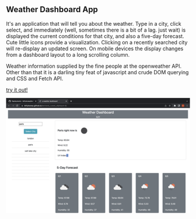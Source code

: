 ## Weather Dashboard App

It's an application that will tell you about the weather. Type in a city, click
select, and immediately (well, sometimes there is a bit of a lag. just wait)
is displayed the current conditions for that city, and also a five-day forecast.
Cute little icons provide a visualization. Clicking on a recently searched
city will re-display an updated screen. On mobile devices the display changes
from a dashboard layout to a long scrolling column.

Weather information supplied by the fine people at the openweather API. Other
than that it is a darling tiny feat of javascript and crude DOM querying and
CSS and Fetch API.

[try it out!](https://leftyloosey.github.io/bertrand_russel_oliphaunt-6/)

![screen](screen.png)

